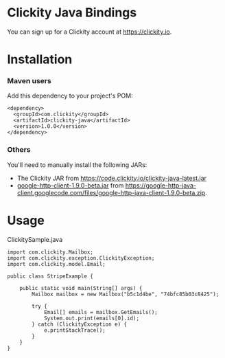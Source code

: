 # Clickity Java Bindings

You can sign up for a Clickity account at https://clickity.io.

Installation
============

### Maven users

Add this dependency to your project's POM:

    <dependency>
      <groupId>com.clickity</groupId>
      <artifactId>clickity-java</artifactId>
      <version>1.0.0</version>
    </dependency>

### Others

You'll need to manually install the following JARs:

* The Clickity JAR from https://code.clickity.io/clickity-java-latest.jar
* [google-http-client-1.9.0-beta.jar](https://code.google.com/p/google-http-java-client/) from <https://google-http-java-client.googlecode.com/files/google-http-java-client-1.9.0-beta.zip>.

Usage
=====

ClickitySample.java

    import com.clickity.Mailbox;
    import com.clickity.exception.ClickityException;
    import com.clickity.model.Email;

    public class StripeExample {

        public static void main(String[] args) {
            Mailbox mailbox = new Mailbox("b5c1d4be", "74bfc85b03c8425");
			
            try {
                Email[] emails = mailbox.GetEmails();
				System.out.print(emails[0].id);
            } catch (ClickityException e) {
                e.printStackTrace();
            }
        }
    }